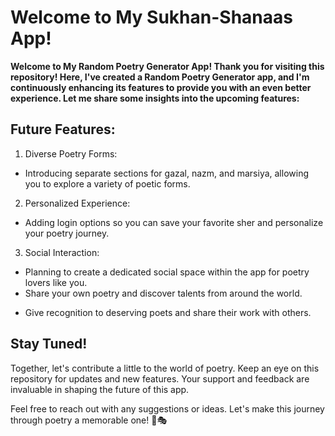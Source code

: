 ﻿# Welcome to My Sukhan-Shanaas App!
 **Welcome to My Random Poetry Generator App!
Thank you for visiting this repository! Here, I've created a Random Poetry Generator app, and I'm continuously enhancing its features to provide you with an even better experience. Let me share some insights into the upcoming features:**

## Future Features:
1. Diverse Poetry Forms:
- Introducing separate sections for gazal, nazm, and marsiya, allowing you to explore a variety of poetic forms.
2. Personalized Experience:
* Adding login options so you can save your favorite sher and personalize your poetry journey.
3. Social Interaction:
- Planning to create a dedicated social space within the app for poetry lovers like you.
- Share your own poetry and discover talents from around the world.
+ Give recognition to deserving poets and share their work with others.

## Stay Tuned!
Together, let's contribute a little to the world of poetry. Keep an eye on this repository for updates and new features. Your support and feedback are invaluable in shaping the future of this app.

Feel free to reach out with any suggestions or ideas. Let's make this journey through poetry a memorable one! 📝🎭
